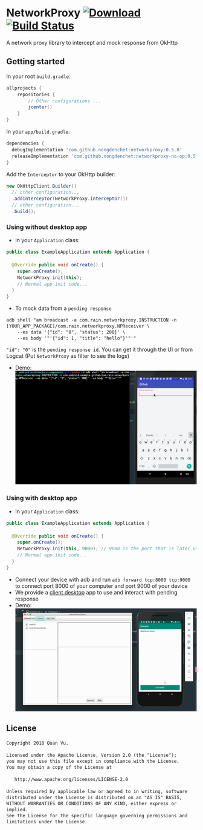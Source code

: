# NetworkProxy [ ![Download](https://api.bintray.com/packages/nongdenchet/maven/NetworkProxy/images/download.svg) ](https://bintray.com/nongdenchet/maven/NetworkProxy/_latestVersion) [![Build Status](https://travis-ci.org/nongdenchet/NetworkProxy.svg?branch=develop)](https://travis-ci.org/nongdenchet/NetworkProxy)
A network proxy library to intercept and mock response from OkHttp

## Getting started

In your root `build.gradle`:

```groovy
allprojects {
    repositories {
        // Other configurations ...
        jcenter()
    }
}
```

In your `app/build.gradle`:

```groovy
dependencies {
  debugImplementation 'com.github.nongdenchet:networkproxy:0.5.0'
  releaseImplementation 'com.github.nongdenchet:networkproxy-no-op:0.5.0'
}
```

Add the `Interceptor` to your OkHttp builder:

```java
new OkHttpClient.Builder()
  // other configuration...
  .addInterceptor(NetworkProxy.interceptor())
  // other configuration...
  .build();
```

### Using without desktop app

- In your `Application` class:

```java
public class ExampleApplication extends Application {

  @Override public void onCreate() {
    super.onCreate();
    NetworkProxy.init(this);
    // Normal app init code...
  }
}
```

- To mock data from a `pending response`

```
adb shell "am broadcast -a com.rain.networkproxy.INSTRUCTION -n [YOUR_APP_PACKAGE]/com.rain.networkproxy.NPReceiver \
    --es data '{"id": "0", "status": 200}' \
    --es body '"'{"id": 1, "title": "hello"}'"'"
```

`"id": "0"` is the `pending response id`. You can get it through the UI or from Logcat (Put `NetworkProxy` as filter to see the logs)

- Demo:
![alt text](https://github.com/nongdenchet/NetworkProxy/blob/master/demo.gif " NetworkProxy")

### Using with desktop app

- In your `Application` class:

```java
public class ExampleApplication extends Application {

  @Override public void onCreate() {
    super.onCreate();
    NetworkProxy.init(this, 9000); // 9000 is the port that is later use to connect from Desktop app
    // Normal app init code...
  }
}
```

- Connect your device with adb and run `adb forward tcp:8000 tcp:9000` to connect port 8000 of your computer and port 9000 of your device
- We provide a [client desktop](https://github.com/nongdenchet/NetworkProxy/blob/master/desktop/release/NetworkProxyClient-0.5.0-all.jar) app to use and interact with pending response
- Demo:
![alt text](https://github.com/nongdenchet/NetworkProxy/blob/master/socket_demo.gif " NetworkProxy")


## License

    Copyright 2018 Quan Vu.

    Licensed under the Apache License, Version 2.0 (the "License");
    you may not use this file except in compliance with the License.
    You may obtain a copy of the License at

       http://www.apache.org/licenses/LICENSE-2.0

    Unless required by applicable law or agreed to in writing, software
    distributed under the License is distributed on an "AS IS" BASIS,
    WITHOUT WARRANTIES OR CONDITIONS OF ANY KIND, either express or implied.
    See the License for the specific language governing permissions and
    limitations under the License.
